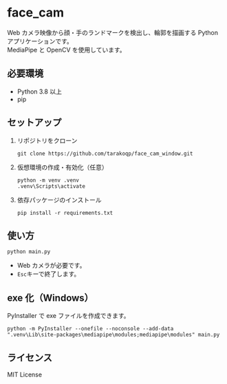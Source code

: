 # face_cam

Web カメラ映像から顔・手のランドマークを検出し、輪郭を描画する Python アプリケーションです。  
MediaPipe と OpenCV を使用しています。

## 必要環境

- Python 3.8 以上
- pip

## セットアップ

1. リポジトリをクローン

   ```
   git clone https://github.com/tarakoqp/face_cam_window.git
   ```

2. 仮想環境の作成・有効化（任意）

   ```
   python -m venv .venv
   .venv\Scripts\activate
   ```

3. 依存パッケージのインストール
   ```
   pip install -r requirements.txt
   ```

## 使い方

```
python main.py
```

- Web カメラが必要です。
- `Esc`キーで終了します。

## exe 化（Windows）

PyInstaller で exe ファイルを作成できます。

```
python -m PyInstaller --onefile --noconsole --add-data ".venv\Lib\site-packages\mediapipe\modules;mediapipe\modules" main.py
```

## ライセンス

MIT License
